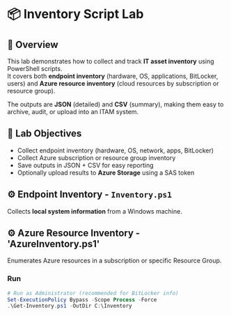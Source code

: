 # 📦 Inventory Script Lab

## 📌 Overview
This lab demonstrates how to collect and track **IT asset inventory** using PowerShell scripts.  
It covers both **endpoint inventory** (hardware, OS, applications, BitLocker, users) and **Azure resource inventory** (cloud resources by subscription or resource group).  

The outputs are **JSON** (detailed) and **CSV** (summary), making them easy to archive, audit, or upload into an ITAM system.



## 🧩 Lab Objectives
- Collect endpoint inventory (hardware, OS, network, apps, BitLocker)  
- Collect Azure subscription or resource group inventory  
- Save outputs in JSON + CSV for easy reporting  
- Optionally upload results to **Azure Storage** using a SAS token  



## ⚙️ Endpoint Inventory - `Inventory.ps1`
Collects **local system information** from a Windows machine.

## ⚙️ Azure Resource Inventory - 'AzureInventory.ps1'
Enumerates Azure resources in a subscription or specific Resource Group.


### Run
```powershell
# Run as Administrator (recommended for BitLocker info)
Set-ExecutionPolicy Bypass -Scope Process -Force
.\Get-Inventory.ps1 -OutDir C:\Inventory
